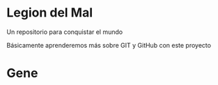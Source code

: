 # Legion del Mal
Un repositorio para conquistar el mundo

Básicamente aprenderemos más sobre GIT y GitHub con este proyecto


# Gene

